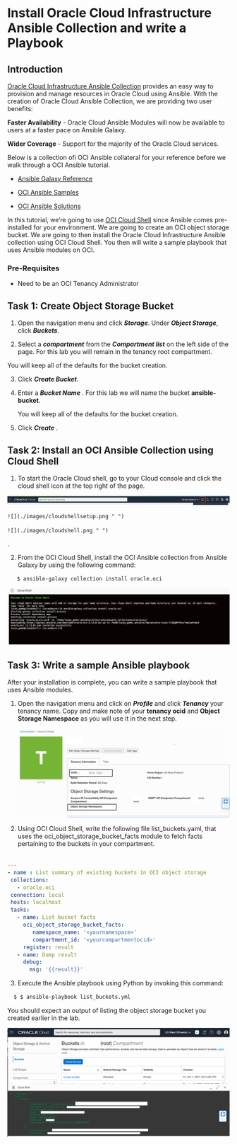 # Install Oracle Cloud Infrastructure Ansible Collection and write a Playbook

  ## Introduction
  
  [Oracle Cloud Infrastructure Ansible Collection](https://docs.oracle.com/en-us/iaas/Content/API/SDKDocs/ansiblegetstarted.htm) provides an easy way to provision and manage resources in Oracle Cloud using Ansible. With the creation of Oracle Cloud Ansible Collection, we are providing two user benefits:
  
   **Faster Availability** - Oracle Cloud Ansible Modules will now be available to users at a faster pace on Ansible Galaxy. 
   
   **Wider Coverage** - Support for the majority of the Oracle Cloud services.

   Below is a collection ofi OCI Ansible collateral for your reference before we walk through a OCI Ansible tutorial.

   - [Ansible Galaxy Reference](https://galaxy.ansible.com/oracle/oci)

   -  [OCI Ansible Samples](https://github.com/oracle/oci-ansible-collection/tree/master/samples)

   - [OCI Ansible Solutions](https://github.com/oracle/oci-ansible-collection/tree/master/solutions)




In this tutorial, we’re going to use [OCI Cloud Shell](https://docs.oracle.com/en-us/iaas/Content/API/Concepts/cloudshellintro.htm) since Ansible comes pre-installed for your environment. We are going to create an OCI object storage bucket. We are going to then install the Oracle Cloud Infrastructure Ansible collection using OCI Cloud Shell. You then will write a sample playbook that uses Ansible modules on OCI. 

### Pre-Requisites

* Need to be an OCI Tenancy Administrator


## Task 1: Create Object Storage Bucket

1. Open the navigation menu and click ***Storage***. Under ***Object Storage***, click ***Buckets***.

2. Select a ***compartment*** from the ***Compartment list***  on the left side of the page. For this lab you will remain in the tenancy root compartment.

You will keep all of the defaults for the bucket creation.

3. Click ***Create Bucket***.

4. Enter a ***Bucket Name*** . For this lab we will name the bucket **ansible-bucket**.

   You will keep all of the defaults for the bucket creation.

5. Click ***Create*** . 




## Task 2: Install an OCI Ansible Collection using Cloud Shell

1. To start the Oracle Cloud shell, go to your Cloud console and click the cloud shell icon at the top right of the page.

![](./images/cloudshellopen.png " ")

    ![](./images/cloudshellsetup.png " ")

    ![](./images/cloudshell.png " ")
.

2. From the OCI Cloud Shell, install the OCI Ansible collection from Ansible Galaxy by using the following command:

```bash
   $ ansible-galaxy collection install oracle.oci
 ```


   ![](./images/Ansible-Cloud-Shell1.png " ")

   ## Task 3: Write a sample Ansible playbook 

   After your installation is complete, you can write a sample playbook that uses Ansible modules. 


1.  Open the navigation menu and click on ***Profile*** and click ***Tenancy*** your tenancy name. Copy and make note of your **tenancy ocid** and **Object Storage Namespace** as you will use it in the next step. 


      ![](./images/tenancy-info-1.png " ")


2. Using OCI Cloud Shell, write the following file list_buckets.yaml, that uses the oci_object_storage_bucket_facts module to fetch facts pertaining to the buckets in your compartment.
    
 ```yaml

---
- name : List summary of existing buckets in OCI object storage
  collections:
    - oracle.oci
  connection: local
  hosts: localhost
  tasks:
    - name: List bucket facts
      oci_object_storage_bucket_facts:
         namespace_name: '<yournamespace>'
         compartment_id: '<yourcompartmentocid>'
      register: result
    - name: Dump result
      debug: 
        msg: '{{result}}'

```

3. Execute the Ansible playbook using Python by invoking this command:

 ```bash
   $ $ ansible-playbook list_buckets.yml
 ```


 You should expect an output of listing the object storage bucket you created earlier in the lab.

 

![](./images/ansible-bucket-1.png " ")




